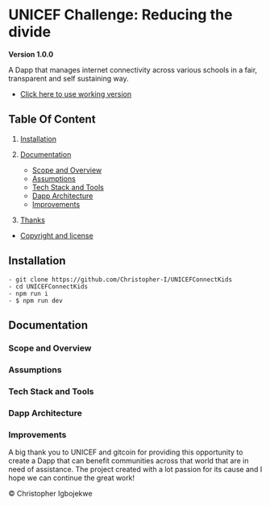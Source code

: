 # UNICEF Challenge: Reducing the divide

**Version 1.0.0**

A Dapp that manages internet connectivity across various schools in a fair, transparent and self sustaining way.

-   [ Click here to use working version](1Clickheretovisitdeployedversion)

## Table Of Content

1. [Installation](#Installation)

2. [Documentation](#Documentation)

    - [Scope and Overview](#ScopeandOverview)
    - [Assumptions](#Assumptions)
    - [Tech Stack and Tools](#TechStackandTools)
    - [Dapp Architecture](#DappArchitecture)
    - [Improvements](#Improvements)

3. [Thanks](#Thanks)

-   [Copyright and license](Copyrightandlicense)

<h2 name="Installation">Installation</h2>

    - git clone https://github.com/Christopher-I/UNICEFConnectKids
    - cd UNICEFConnectKids
    - npm run i
    - $ npm run dev

<h2 name="Documentation">Documentation</h2>

<h3 name="ScopeandOverview">Scope and Overview</h3>

<h3 name="Assumptions">Assumptions</h3>

<h3 name="TechStackandTools">Tech Stack and Tools</h3>

<h3 name="DappArchitecture">Dapp Architecture</h3>

<h3 name="Improvements">Improvements</h3>

<a name="Thanks"></a>
A big thank you to UNICEF and gitcoin for providing this opportunity to create a Dapp that can benefit communities across that world that are in need of assistance. The project created with a lot passion for its cause and I hope we can continue the great work!

© Christopher Igbojekwe
